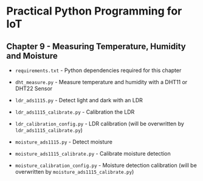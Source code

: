 # Practical Python Programming for IoT

## Chapter 9 - Measuring Temperature, Humidity and Moisture

* `requirements.txt` - Python dependencies required for this chapter

* `dht_measure.py` - Measure temperature and humidity with a DHT11 or DHT22 Sensor

* `ldr_ads1115.py` - Detect light and dark with an LDR

* `ldr_ads1115_calibrate.py` - Calibration the LDR

* `ldr_calibration_config.py` - LDR calibration (will be overwritten by `ldr_ads1115_calibrate.py`)

* `moisture_ads1115.py` - Detect moisture

* `moisture_ads1115_calibrate.py` - Calibrate moisture detection

* `moisture_calibration_config.py` - Moisture detection calibration (will be overwritten by `moisture_ads1115_calibrate.py`)

